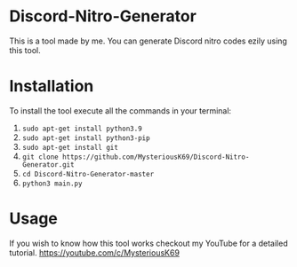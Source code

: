 # Discord-Nitro-Generator
This is a tool made by me. You can generate Discord nitro codes ezily using this tool.

# Installation

To install the tool execute all the commands in your terminal:
1. `sudo apt-get install python3.9`
2. `sudo apt-get install python3-pip`
3. `sudo apt-get install git`
4. `git clone https://github.com/MysteriousK69/Discord-Nitro-Generator.git`
5. `cd Discord-Nitro-Generator-master`
6. `python3 main.py`

# Usage
If you wish to know how this tool works checkout my YouTube for a detailed tutorial. https://youtube.com/c/MysteriousK69

